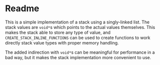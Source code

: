 # Readme
This is a simple implementation of a stack using a singly-linked list. The stack values are `void*`s which
points to the actual values themselves. This makes the stack able to store any type of value, and
`CREATE_STACK_INLINE_FUNCTIONS` can be used to create functions to work directly stack value types with
proper memory handling.

The added indirection with `void*`s can be meaningful for performance in a bad way, but it makes the stack
implementation more convenient to use.
